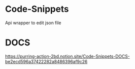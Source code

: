 # Code-Snippets
Api wrapper to edit json file 

# DOCS

https://purring-action-2bd.notion.site/Code-Snippets-DOCS-be2ecd596a37422282a8486396af9c26